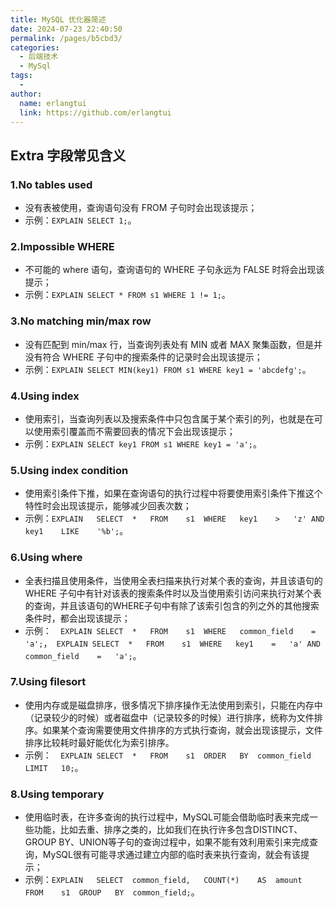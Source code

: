 ```yaml
---
title: MySQL 优化器简述
date: 2024-07-23 22:40:50
permalink: /pages/b5cbd3/
categories:
  - 后端技术
  - MySql
tags:
  - 
author: 
  name: erlangtui
  link: https://github.com/erlangtui
---
```



## Extra 字段常见含义
### 1.No tables used
* 没有表被使用，查询语句没有 FROM 子句时会出现该提示；
* 示例：`EXPLAIN SELECT 1;`。

### 2.Impossible WHERE
* 不可能的 where 语句，查询语句的 WHERE ⼦句永远为 FALSE 时将会出现该提示；
* 示例：`EXPLAIN SELECT * FROM s1 WHERE 1 != 1;`。

### 3.No matching min/max row
* 没有匹配到 min/max 行，当查询列表处有 MIN 或者 MAX 聚集函数，但是并没有符合 WHERE ⼦句中的搜索条件的记录时会出现该提示；
* 示例：`EXPLAIN SELECT MIN(key1) FROM s1 WHERE key1 = 'abcdefg';`。

### 4.Using index
* 使用索引，当查询列表以及搜索条件中只包含属于某个索引的列，也就是在可以使⽤索引覆盖而不需要回表的情况下会出现该提示；
* 示例：`EXPLAIN SELECT key1 FROM s1 WHERE key1 = 'a';`。

### 5.Using index condition
* 使用索引条件下推，如果在查询语句的执⾏过程中将要使⽤索引条件下推这个特性时会出现该提示，能够减少回表次数；
* 示例：`EXPLAIN	SELECT	*	FROM	s1	WHERE	key1	>	'z'	AND	key1	LIKE	'%b';`。

### 6.Using where
* 全表扫描且使用条件，当使⽤全表扫描来执⾏对某个表的查询，并且该语句的 WHERE ⼦句中有针对该表的搜索条件时以及当使⽤索引访问来执⾏对某个表的查询，并且该语句的WHERE⼦句中有除了该索引包含的列之外的其他搜索条件时，都会出现该提示；
* 示例：`	EXPLAIN	SELECT	*	FROM	s1	WHERE	common_field	=	'a';`，`	EXPLAIN	SELECT	*	FROM	s1	WHERE	key1	=	'a'	AND	common_field	=	'a';`。

### 7.Using filesort
* 使用内存或是磁盘排序，很多情况下排序操作⽆法使⽤到索引，只能在内存中（记录较少的时候）或者磁盘中（记录较多的时候）进⾏排序，统称为⽂件排序。如果某个查询需要使⽤⽂件排序的⽅式执⾏查询，就会出现该提示，文件排序比较耗时最好能优化为索引排序。
* 示例：`	EXPLAIN	SELECT	*	FROM	s1	ORDER	BY	common_field	LIMIT	10;`。

### 8.Using temporary
* 使用临时表，在许多查询的执⾏过程中，MySQL可能会借助临时表来完成⼀些功能，⽐如去重、排序之类的，⽐如我们在执⾏许多包含DISTINCT、GROUP BY、UNION等⼦句的查询过程中，如果不能有效利⽤索引来完成查询，MySQL很有可能寻求通过建⽴内部的临时表来执⾏查询，就会有该提示；
* 示例：`EXPLAIN	SELECT	common_field,	COUNT(*)	AS	amount	FROM	s1	GROUP	BY	common_field;`。